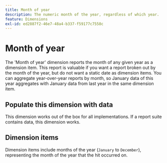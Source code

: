 ```yaml
---
title: Month of year
description: The numeric month of the year, regardless of which year.
feature: Dimensions
exl-id: ed2887f2-46e7-48a4-b337-f59177c7558c
---
```

# Month of year

The 'Month of year' dimension reports the month of any given year as a dimension item. This report is valuable if you want a report broken out by the month of the year, but do not want a static date as dimension items. You can aggregate year-over-year reports by month, so January data of this year aggregates with January data from last year in the same dimension item.

## Populate this dimension with data

This dimension works out of the box for all implementations. If a report suite contains data, this dimension works.

## Dimension items

Dimension items include months of the year (`January` to `December`), representing the month of the year that the hit occurred on.

